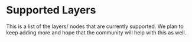 # Supported Layers

This is a list of the layers/ nodes that are currently supported. We plan to keep adding more and hope that the community will help with this as well.

<!-- TODO -->
